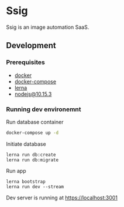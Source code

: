 # Ssig

Ssig is an image automation SaaS.

## Development

### Prerequisites

* [docker](https://docs.docker.com/install/)
* [docker-compose](https://docs.docker.com/compose/install/)
* [lerna](https://github.com/lerna/lerna)
* nodejs@10.15.3

### Running dev environemnt

Run database container

```bash
docker-compose up -d
```

Initiate database
```
lerna run db:create
lerna run db:migrate
```

Run app
```
lerna bootstrap
lerna run dev --stream
```

Dev server is running at [https://localhost:3001](https://localhost:3001)